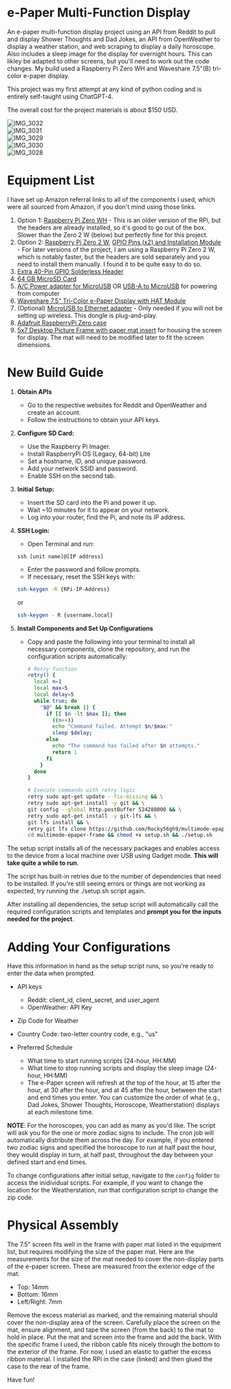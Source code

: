 # e-Paper Multi-Function Display
An e-paper multi-function display project using an API from Reddit to pull and display Shower Thoughts and Dad Jokes, an API from OpenWeather to display a weather station, and web scraping to display a daily horoscope. Also includes a sleep image for the display for overnight hours. This can likley be adapted to other screens, but you'll need to work out the code changes. My build used a Raspberry Pi Zero WH and Waveshare 7.5"(B) tri-color e-paper display.

This project was my first attempt at any kind of python coding and is entirely self-taught using ChatGPT-4.

The overall cost for the project materials is about $150 USD.

![IMG_3032](https://github.com/Rocky56gh9/multimode-epaper-frame/assets/154940519/e9c3cef0-a6a2-4a1f-8abf-4e7857c67fc6)<br>
![IMG_3031](https://github.com/Rocky56gh9/multimode-epaper-frame/assets/154940519/4f26712a-f590-4b00-bb5e-5cda1b18fa73)<br>
![IMG_3029](https://github.com/Rocky56gh9/multimode-epaper-frame/assets/154940519/3601b0cc-f83a-4c9f-8129-23f4e5cfa830)<br>
![IMG_3030](https://github.com/Rocky56gh9/multimode-epaper-frame/assets/154940519/42c69998-81f5-487a-b612-998d50545a1a)<br>
![IMG_3028](https://github.com/Rocky56gh9/multimode-epaper-frame/assets/154940519/75bac938-558b-4085-966a-9d3847c5cbf5)<br>

# Equipment List
I have set up Amazon referral links to all of the components I used, which were all sourced from Amazon, if you don't mind using those links.

1. Option 1: [Raspberry Pi Zero WH](https://amzn.to/4aOmxIN) - This is an older version of the RPi, but the headers are already installed, so it's good to go out of the box. Slower than the Zero 2 W (below) but perfectly fine for this project.
2. Option 2: [Raspberry Pi Zero 2 W](https://amzn.to/3SdooQ2), [GPIO Pins (x2) and Installation Module](https://amzn.to/3vwNxfP) - For later versions of the project, I am using a Raspberry Pi Zero 2 W, which is notably faster, but the headers are sold separately and you need to install them manually. I found it to be quite easy to do so.
3. [Extra 40-Pin GPIO Solderless Header](https://amzn.to/3tFY4Vs)
4. [64 GB MicroSD Card](https://amzn.to/3Sc6vku)
5. [A/C Power adapter for MicroUSB](https://amzn.to/3TW36aX) OR [USB-A to MicroUSB](https://amzn.to/3NXCYbV) for powering from computer
6. [Waveshare 7.5" Tri-Color e-Paper Display with HAT Module](https://amzn.to/48PiB8I)
7. (Optional) [MicroUSB to Ethernet adapter](https://amzn.to/3RURdPJ) - Only needed if you will not be setting up wireless. This dongle is plug-and-play.
8. [Adafruit RaspberryPi Zero case](https://amzn.to/48sagbr)
9. [5x7 Desktop Picture Frame with paper mat insert](https://amzn.to/3tJUklN) for housing the screen for display. The mat will need to be modified later to fit the screen dimensions.

# New Build Guide

1. **Obtain APIs**
   - Go to the respective websites for Reddit and OpenWeather and create an account.
   - Follow the instructions to obtain your API keys.

2. **Configure SD Card:**
   - Use the Raspberry Pi Imager.
   - Install RaspberryPi OS (Legacy, 64-bit) Lite
   - Set a hostname, ID, and unique password.
   - Add your network SSID and password.
   - Enable SSH on the second tab.

3. **Initial Setup:**
   - Insert the SD card into the Pi and power it up.
   - Wait ~10 minutes for it to appear on your network.
   - Log into your router, find the Pi, and note its IP address.

4. **SSH Login:**
   - Open Terminal and run:
   ```
   ssh [unit name]@[IP address]
   ```
   - Enter the password and follow prompts.
   - If necessary, reset the SSH keys with:
   ```sh
   ssh-keygen -R {RPi-IP-Address}
   ```
   or
   ```sh
   ssh-keygen - R {username.local}
   ```

6. **Install Components and Set Up Configurations**
   - Copy and paste the following into your terminal to install all necessary components, clone the repository, and run the configuration scripts automatically:
   
     ```sh
     # Retry function
     retry() {
       local n=1
       local max=5
       local delay=5
       while true; do
         "$@" && break || {
           if [[ $n -lt $max ]]; then
             ((n++))
             echo "Command failed. Attempt $n/$max:"
             sleep $delay;
           else
             echo "The command has failed after $n attempts."
             return 1
           fi
         }
       done
     }

     # Execute commands with retry logic
     retry sudo apt-get update --fix-missing && \
     retry sudo apt-get install -y git && \
     git config --global http.postBuffer 524288000 && \
     retry sudo apt-get install -y git-lfs && \
     git lfs install && \
     retry git lfs clone https://github.com/Rocky56gh9/multimode-epaper-frame.git && \
     cd multimode-epaper-frame && chmod +x setup.sh && ./setup.sh
     ```     
The setup script installs all of the necessary packages and enables access to the device from a local machine over USB using Gadget mode. <b>This will take quite a while to run</b>.

The script has built-in retries due to the number of dependencies that need to be installed. If you're still seeing errors or things are not working as expected, try running the ./setup.sh script again.

After installing all dependencies, the setup script will automatically call the required configuration scripts and templates and <b>prompt you for the inputs needed for the project</b>.

# Adding Your Configurations
Have this information in hand as the setup script runs, so you're ready to enter the data when prompted.

   - API keys
      - Reddit: client_id, client_secret, and user_agent
      - OpenWeather: API Key
    
   - Zip Code for Weather

   - Country Code: two-letter country code, e.g., "us"

   - Preferred Schedule
      - What time to start running scripts (24-hour, HH:MM)
      - What time to stop running scripts and display the sleep image (24-hour, HH:MM)
      - The e-Paper screen will refresh at the top of the hour, at 15 after the hour, at 30 after the hour, and at 45 after the hour, between the start and end times you enter. You can customize the order of what (e.g., Dad Jokes, Shower Thoughts, Horoscope, Weatherstation) displays at each milestone time.

<b>NOTE</b>: For the horoscopes, you can add as many as you'd like. The script will ask you for the one or more zodiac signs to include. The cron job will automatically distribute them across the day. For example, if you entered two zodiac signs and specified the horoscope to run at half past the hour, they would display in turn, at half past, throughout the day between your defined start and end times.

To change configurations after initial setup, navigate to the `config` folder to access the inidividual scripts. For example, if you want to change the location for the Weatherstation, run that configuration script to change the zip code.

# Physical Assembly
The 7.5" screen fits well in the frame with paper mat listed in the equipment list, but requires modifying the size of the paper mat. Here are the measurements for the size of the mat needed to cover the non-display parts of the e-paper screen. These are measured from the exterior edge of the mat:<br>
   - Top: 14mm<br>
   - Bottom: 16mm<br>
   - Left/Right: 7mm<br>

Remove the excess material as marked, and the remaining material should cover the non-display area of the screen. Carefully place the screen on the mat, ensure alignment, and tape the screen (from the back) to the mat to hold in place. Put the mat and screen into the frame and add the back. With the specific frame I used, the ribbon cable fits nicely through the bottom to the exterior of the frame. For now, I used an elastic to gather the excess ribbon material. I installed the RPi in the case (linked) and then glued the case to the rear of the frame.

Have fun!
